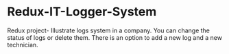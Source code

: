 # Redux-IT-Logger-System
Redux project- Illustrate logs system in a company. You can change the status of logs or delete them. There is an option to add a new log and a new technician.

